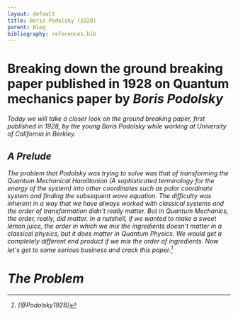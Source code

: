 ```yaml
---
layout: default
title: Boris Podolsky (1928)
parent: Blog
bibliography: references.bib
---
```


# Breaking down the ground breaking paper published in 1928 on Quantum mechanics paper by <em>Boris Podolsky<em>

Today we will take a closer look on the ground breaking paper, first published in 1928, by the young Boris Podolsky while working at University of California in Berkley.

## A Prelude
The problem that Podolsky was trying to solve was that of transforming the Quantum Mechanical Hamiltonian (A sophisticated terminology for the energy of the system) into other coordinates such as polar coordinate system and finding the subsequent wave equation. The difficulty was inherent in a way that we have always worked with classical systems and the order of transformation didn't really matter. But in Quantum Mechanics, the order, *really*, did matter. In a nutshell, if we wanted to make a sweet lemon juice, the order in which we mix the ingredients doesn't matter in a classical physics, but it does matter in Quantum Physics. We would get a completely different end product if we mix the order of ingredients. Now let's get to some serious business and crack this paper.[^fn1] 

# The Problem

[^fn1]: [@Podolsky1928]
<!--stackedit_data:
eyJoaXN0b3J5IjpbLTExMTE4ODA5MzJdfQ==
-->